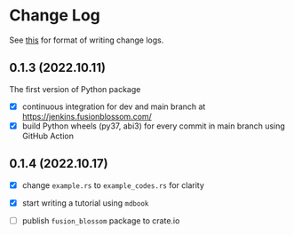 # Change Log

See [this](https://keepachangelog.com/en/1.0.0/) for format of writing change logs.

## 0.1.3 (2022.10.11)

The first version of Python package

- [x] continuous integration for dev and main branch at https://jenkins.fusionblossom.com/
- [x] build Python wheels (py37, abi3) for every commit in main branch using GitHub Action

## 0.1.4 (2022.10.17)

- [x] change `example.rs` to `example_codes.rs` for clarity
- [x] start writing a tutorial using `mdbook`
- [ ] publish `fusion_blossom` package to crate.io

